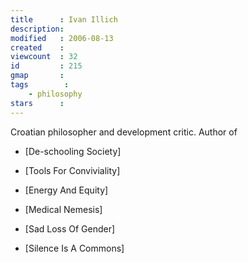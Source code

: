 ```yaml
---
title      : Ivan Illich
description: 
modified   : 2006-08-13
created    : 
viewcount  : 32
id         : 215
gmap       : 
tags        :
    - philosophy
stars      : 
---
```


Croatian philosopher and development critic. Author of 



* [De-schooling Society]

* [Tools For Conviviality]

* [Energy And Equity]

* [Medical Nemesis]

* [Sad Loss Of Gender]

* [Silence Is A Commons]



